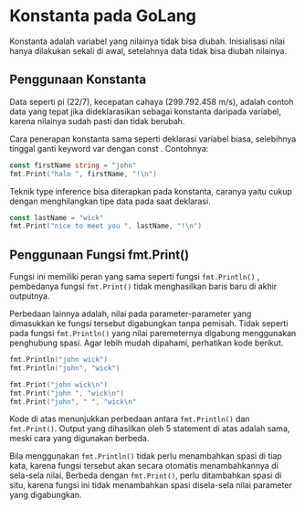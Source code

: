 # Konstanta pada GoLang

Konstanta adalah variabel yang nilainya tidak bisa diubah. Inisialisasi nilai hanya dilakukan sekali di awal, setelahnya data tidak bisa diubah nilainya.

## Penggunaan Konstanta

Data seperti pi (22/7), kecepatan cahaya (299.792.458 m/s), adalah contoh data yang tepat jika dideklarasikan sebagai konstanta daripada variabel, karena nilainya sudah pasti dan tidak berubah.

Cara penerapan konstanta sama seperti deklarasi variabel biasa, selebihnya tinggal ganti keyword var dengan const . Contohnya:

```Go
const firstName string = "john"
fmt.Print("halo ", firstName, "!\n")
```

Teknik type inference bisa diterapkan pada konstanta, caranya yaitu cukup dengan menghilangkan tipe data pada saat deklarasi.

```Go
const lastName = "wick"
fmt.Print("nice to meet you ", lastName, "!\n")
```

## Penggunaan Fungsi fmt.Print()

Fungsi ini memiliki peran yang sama seperti fungsi `fmt.Println()` , pembedanya fungsi `fmt.Print()` tidak menghasilkan baris baru di akhir outputnya.

Perbedaan lainnya adalah, nilai pada parameter-parameter yang dimasukkan ke fungsi tersebut digabungkan tanpa pemisah. Tidak seperti pada fungsi `fmt.Println()` yang nilai paremeternya digabung menggunakan penghubung spasi. Agar lebih mudah dipahami, perhatikan kode berikut.

```Go
fmt.Println("john wick")
fmt.Println("john", "wick")

fmt.Print("john wick\n")
fmt.Print("john ", "wick\n")
fmt.Print("john", " ", "wick\n"
```

Kode di atas menunjukkan perbedaan antara `fmt.Println()` dan `fmt.Print()`. Output yang dihasilkan oleh 5 statement di atas adalah sama, meski cara yang digunakan berbeda.

Bila menggunakan `fmt.Println()` tidak perlu menambahkan spasi di tiap kata, karena fungsi tersebut akan secara otomatis menambahkannya di sela-sela nilai. Berbeda dengan `fmt.Print()`, perlu ditambahkan spasi di situ, karena fungsi ini tidak menambahkan spasi disela-sela nilai parameter yang digabungkan.
